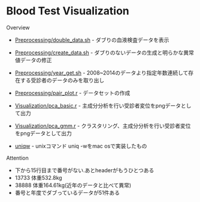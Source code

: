 Blood Test Visualization
====

Overview

- [Preprocessing/double_data.sh][1] - ダブりの血液検査データを表示
- [Preprocessing/create_data.sh][1] - ダブりのないデータの生成と明らかな異常値データの修正
- [Preprocessing/year_get.sh][1] - 2008~2014のデータより指定年数連続して存在する受診者のデータのみを取り出し
- [Preprocessing/pair_plot.r][1] - データセットの作成


- [Visualization/pca_basic.r][1] - 主成分分析を行い受診者変位をpngデータとして出力
- [Visualization/pca_gmm.r][1] - クラスタリング、主成分分析を行い受診者変位をpngデータとして出力


- [uniqw][1] - unixコマンド uniq -wをmac osで実装したもの

[1]: https://github.com/adam-p/markdown-here/wiki/Markdown-Here-Cheatsheet
[1]: https://github.com/adam-p/markdown-here/wiki/Markdown-Here-Cheatsheet
[1]: https://github.com/adam-p/markdown-here/wiki/Markdown-Here-Cheatsheet
[1]: https://github.com/adam-p/markdown-here/wiki/Markdown-Here-Cheatsheet
[1]: https://github.com/adam-p/markdown-here/wiki/Markdown-Here-Cheatsheet
[1]: https://github.com/adam-p/markdown-here/wiki/Markdown-Here-Cheatsheet


Attention


- 下から15行目まで番号がない.あとheaderがもうひとつある
- 13733 体重532.8kg
- 38888 体重164.61kg(近年のデータと比べて異常)
- 番号と年度でダブっているデータが51件ある

